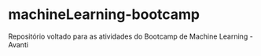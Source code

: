 # machineLearning-bootcamp
Repositório voltado para as atividades do Bootcamp de Machine Learning - Avanti
